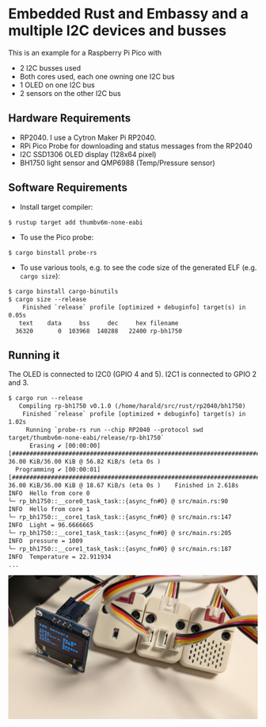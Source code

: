 # Embedded Rust and Embassy and a multiple I2C devices and busses

This is an example for a Raspberry Pi Pico with
* 2 I2C busses used
* Both cores used, each one owning one I2C bus
* 1 OLED on one I2C bus
* 2 sensors on the other I2C bus

## Hardware Requirements

* RP2040. I use a Cytron Maker Pi RP2040.
* RPi Pico Probe for downloading and status messages from the RP2040
* I2C SSD1306 OLED display (128x64 pixel)
* BH1750 light sensor and QMP6988 (Temp/Pressure sensor)

## Software Requirements

* Install target compiler:

```
$ rustup target add thumbv6m-none-eabi
```

* To use the Pico probe:

```
$ cargo binstall probe-rs
```

* To use various tools, e.g. to see the code size of the generated ELF (e.g. `cargo size`):

```
$ cargo binstall cargo-binutils
$ cargo size --release
    Finished `release` profile [optimized + debuginfo] target(s) in 0.05s
   text    data     bss     dec     hex filename
  36320       0  103968  140288   22400 rp-bh1750
```

## Running it

The OLED is connected to I2C0 (GPIO 4 and 5). I2C1 is connected to GPIO 2 and 3.

```
$ cargo run --release
   Compiling rp-bh1750 v0.1.0 (/home/harald/src/rust/rp2040/bh1750)
    Finished `release` profile [optimized + debuginfo] target(s) in 1.02s
     Running `probe-rs run --chip RP2040 --protocol swd target/thumbv6m-none-eabi/release/rp-bh1750`
      Erasing ✔ [00:00:00] [##############################################################################] 36.00 KiB/36.00 KiB @ 56.82 KiB/s (eta 0s )
  Programming ✔ [00:00:01] [##############################################################################] 36.00 KiB/36.00 KiB @ 18.67 KiB/s (eta 0s )    Finished in 2.618s
INFO  Hello from core 0
└─ rp_bh1750::__core0_task_task::{async_fn#0} @ src/main.rs:90  
INFO  Hello from core 1
└─ rp_bh1750::__core1_task_task::{async_fn#0} @ src/main.rs:147 
INFO  Light = 96.6666665
└─ rp_bh1750::__core1_task_task::{async_fn#0} @ src/main.rs:205 
INFO  pressure = 1009
└─ rp_bh1750::__core1_task_task::{async_fn#0} @ src/main.rs:187 
INFO  Temperature = 22.911934
...
```
![BH1750, a I2C hub, QMP9688](img/bh1750.jpg)

